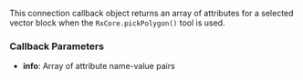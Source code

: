 This connection callback object returns an array of attributes for a selected vector block when the `RxCore.pickPolygon()` tool is used.

### Callback Parameters
- **info**: Array of attribute name-value pairs